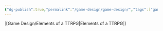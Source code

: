 ```yaml
---
{"dg-publish":true,"permalink":"/game-design/game-design/","tags":["game-design"],"noteIcon":1}
---
```



[[Game Design/Elements of a TTRPG\|Elements of a TTRPG]]